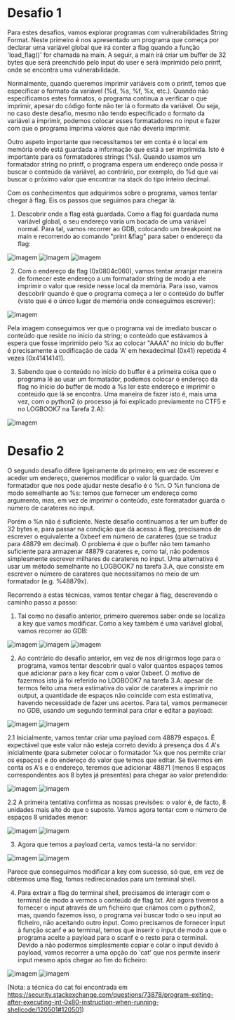 # Desafio 1

  Para estes desafios, vamos explorar programas com vulnerabilidades String Format. Neste primeiro é nos apresentado um programa que começa por declarar uma variável global que irá conter a flag quando a função 'load_flag()' for chamada na main. A seguir, a main irá criar um buffer de 32 bytes que será preenchido pelo input do user e será imprimido pelo printf, onde se encontra uma vulnerabilidade.

  Normalmente, quando queremos imprimir variáveis com o printf, temos que especificar o formato da variável (%d, %s, %f, %x, etc.). Quando não especificamos estes formatos, o programa continua a verificar o que imprimir, apesar do código fonte não ter lá o formato da variável. Ou seja, no caso deste desafio, mesmo não tendo especificado o formato da variável a imprimir, podemos colocar esses formatadores no input e fazer com que o programa imprima valores que não deveria imprimir.
  
  Outro aspeto importante que necessitamos ter em conta é o local em memória onde está guardada a informação que está a ser imprimida. Isto é importante para os formatadores strings (%s). Quando usamos um formatador string no printf, o programa espera um endereço onde possa ir buscar o conteúdo da variável, ao contrário, por exemplo, do %d que vai buscar o próximo valor que encontrar na stack do tipo inteiro decimal.
  
  Com os conhecimentos que adquirimos sobre o programa, vamos tentar chegar à flag. Eis os passos que seguimos para chegar lá:

  1. Descobrir onde a flag está guardada. Como a flag foi guardada numa variável global, o seu endereço varia um bocado de uma variável normal. Para tal, vamos recorrer ao GDB, colocando um breakpoint na main e recorrendo ao comando "print &flag" para saber o endereço da flag:
  
  ![imagem](https://user-images.githubusercontent.com/126570489/233655099-8db529f5-0a71-4c10-b204-3d865f516551.png)
  ![imagem](https://user-images.githubusercontent.com/126570489/233655212-876f348a-033b-42f0-b829-c5e969973f58.png)
  ![imagem](https://user-images.githubusercontent.com/126570489/233655830-da766979-daab-40f8-91f6-178736ce9e9e.png)

  2. Com o endereço da flag (0x0804c060), vamos tentar arranjar maneira de fornecer este endereço a um formatador string de modo a ele imprimir o valor que reside nesse local da memória. Para isso, vamos descobrir quando é que o programa começa a ler o conteúdo do buffer (visto que é o único lugar de memória onde conseguimos escrever):

  ![imagem](https://user-images.githubusercontent.com/126570489/233662781-4fb65298-92c8-4e94-981b-e5a9e427f9b3.png)

  Pela imagem conseguimos ver que o programa vai de imediato buscar o conteúdo que reside no início da string; o conteúdo que estávamos à espera que fosse imprimido pelo %x ao colocar "AAAA" no início do buffer é precisamente a codificação de cada 'A' em hexadecimal (0x41) repetida 4 vezes (0x41414141).
  
  3. Sabendo que o conteúdo no início do buffer é a primeira coisa que o programa lê ao usar um formatador, podemos colocar o endereço da flag no início do buffer de modo a %s ler este endereço e imprimir o conteúdo que lá se encontra. Uma maneira de fazer isto é, mais uma vez, com o python2 (o processo já foi explicado previamente no CTF5 e no LOGBOOK7 na Tarefa 2.A):

  ![imagem](https://user-images.githubusercontent.com/126570489/233665208-c3cc9d69-2e1d-4e12-9f5e-fb2413136927.png)
  
# Desafio 2

  O segundo desafio difere ligeiramente do primeiro; em vez de escrever e aceder um endereço, queremos modificar o valor lá guardado. Um formatador que nos pode ajudar neste desafio é o %n. O %n funciona de modo semelhante ao %s: temos que fornecer um endereço como argumento, mas, em vez de imprimir o conteúdo, este formatador guarda o número de carateres no input.
  
  Porém o %n não é suficiente. Neste desafio continuamos a ter um buffer de 32 bytes e, para passar na condição que dá acesso à flag, precisamos de escrever o equivalente a 0xbeef em número de carateres (que se traduz para 48879 em decimal). O problema é que o buffer não tem tamanho suficiente para armazenar 48879 carateres e, como tal, não podemos simplesmente escrever milhares de carateres no input. Uma alternativa é usar um método semelhante no LOGBOOK7 na tarefa 3.A, que consiste em escrever o número de carateres que necessitamos no meio de um formatador (e.g. %48879x).
  
  Recorrendo a estas técnicas, vamos tentar chegar à flag, descrevendo o caminho passo a passo:
  
  1. Tal como no desafio anterior, primeiro queremos saber onde se localiza a key que vamos modificar. Como a key também é uma variável global, vamos recorrer ao GDB:

  ![imagem](https://user-images.githubusercontent.com/126570489/233672758-bc300db4-1da3-48ba-85d7-fcda0eaf3d3b.png)
  ![imagem](https://user-images.githubusercontent.com/126570489/233672827-3ffe2459-cf54-4bde-832f-51df235db0ba.png)
  ![imagem](https://user-images.githubusercontent.com/126570489/233672899-3bf3d246-5823-4931-92c7-a03bf544c06d.png)

  2. Ao contrário do desafio anterior, em vez de nos dirigirmos logo para o programa, vamos tentar descobrir qual o valor quantos espaços temos que adicionar para a key ficar com o valor 0xbeef. O motivo de fazermos isto já foi referido no LOGBOOK7 na tarefa 3.A: apesar de termos feito uma mera estimativa do valor de carateres a imprimir no output, a quantidade de espaços não coincide com esta estimativa, havendo necessidade de fazer uns acertos. Para tal, vamos permanecer no GDB, usando um segundo terminal para criar e editar a payload:

  ![imagem](https://user-images.githubusercontent.com/126570489/233682154-7f662537-6b85-40c5-9bb0-0bed368605b9.png)
  ![imagem](https://user-images.githubusercontent.com/126570489/233682277-b1985045-f6e1-416a-a1fc-102b0dcebcb3.png)
  
  2.1 Inicialmente, vamos tentar criar uma payload com 48879 espaços. É expectável que este valor não esteja correto devido à presença dos 4 A's inicialmente (para submeter colocar o formatador %x que nos permite criar os espaços) e do endereço do valor que temos que editar. Se tivermos em conta os A's e o endereço, teremos que adicionar 48871 (menos 8 espaços correspondentes aos 8 bytes já presentes) para chegar ao valor pretendido:
  
  ![imagem](https://user-images.githubusercontent.com/126570489/233683093-40be2574-36b4-47ec-9c3a-5faa2f4dc312.png)
  ![imagem](https://user-images.githubusercontent.com/126570489/233682693-36f0d7ca-b663-445d-89a7-5052fc8a8965.png)
  
  2.2 A primeira tentativa confirma as nossas previsões: o valor é, de facto, 8 unidades mais alto do que o suposto. Vamos agora tentar com o número de espaços 8 unidades menor:
  
  ![imagem](https://user-images.githubusercontent.com/126570489/233683333-979acf7b-5a10-45a0-84a0-b19a4b9b8d44.png)
  ![imagem](https://user-images.githubusercontent.com/126570489/233682830-7d29d980-6893-4e87-9a3f-9c779d779e1c.png)
  
  3. Agora que temos a payload certa, vamos testá-la no servidor:
  
  ![imagem](https://user-images.githubusercontent.com/126570489/233688554-6baad801-6525-4491-8e2f-97b7693edf08.png)
  ![imagem](https://user-images.githubusercontent.com/126570489/233688637-c3d91037-0031-4e0f-8ffd-ed245df4b4f8.png)

  Parece que conseguimos modificar a key com sucesso, só que, em vez de obtermos uma flag, fomos redirecionados para um terminal shell.

  4. Para extrair a flag do terminal shell, precisamos de interagir com o terminal de modo a vermos o conteúdo de flag.txt. Até agora tivemos a fornecer o input através de um ficheiro que criámos com o python2, mas, quando fazemos isso, o programa vai buscar todo o seu input ao ficheiro, não aceitando outro input. Como precisamos de fornecer input à função scanf e ao terminal, temos que inserir o input de modo a que o programa aceite a payload para o scanf e o resto para o terminal. Devido a não podermos simplesmente copiar e colar o input devido à payload, vamos recorrer a uma opção do 'cat' que nos permite inserir input mesmo após chegar ao fim do ficheiro:

  ![imagem](https://user-images.githubusercontent.com/126570489/233708773-e49501f6-2ae4-4f01-bda2-d0f42d382a09.png)
  ![imagem](https://user-images.githubusercontent.com/126570489/233708862-b4f6e7bb-70c5-4a54-be24-444b1038c4ed.png)

  (Nota: a técnica do cat foi encontrada em https://security.stackexchange.com/questions/73878/program-exiting-after-executing-int-0x80-instruction-when-running-shellcode/120501#120501)
